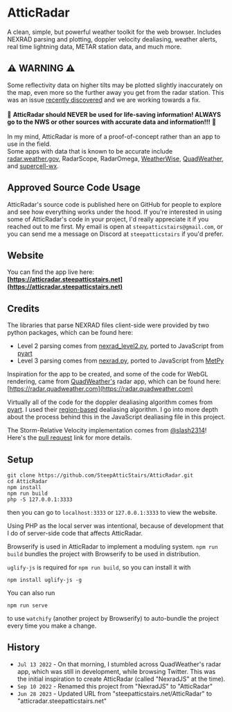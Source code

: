 # AtticRadar

A clean, simple, but powerful weather toolkit for the web browser. Includes NEXRAD parsing and plotting, doppler velocity dealiasing, weather alerts, real time lightning data, METAR station data, and much more.

## ⚠️ WARNING ⚠️
Some reflectivity data on higher tilts may be plotted slightly inaccurately on the map, even more so the further away you get from the radar station. This was an issue [recently discovered](https://github.com/SteepAtticStairs/AtticRadar/issues/21) and we are working towards a fix.
<br><br>
🚨 **AtticRadar should NEVER be used for life-saving information! ALWAYS go to the NWS or other sources with accurate data and information!!!** 🚨
<br><br>
In my mind, AtticRadar is more of a proof-of-concept rather than an app to use in the field.
<br> Some apps with data that is known to be accurate include [radar.weather.gov](https://radar.weather.gov), RadarScope, RadarOmega, [WeatherWise](https://web.weatherwise.app/), [QuadWeather](https://radar.quadweather.com), and [supercell-wx](https://github.com/dpaulat/supercell-wx).

## Approved Source Code Usage
AtticRadar's source code is published here on GitHub for people to explore and see how everything works under the hood. If you're interested in using some of AtticRadar's code in your project, I'd really appreciate it if you reached out to me first. My email is open at `steepatticstairs@gmail.com`, or you can send me a message on Discord at `steepatticstairs` if you'd prefer.

## Website
You can find the app live here:<br>
<b>[https://atticradar.steepatticstairs.net](https://atticradar.steepatticstairs.net)</b>

## Credits
The libraries that parse NEXRAD files client-side were provided by two python packages, which can be found here:
- Level 2 parsing comes from [nexrad_level2.py](https://github.com/ARM-DOE/pyart/blob/main/pyart/io/nexrad_level2.py), ported to JavaScript from [pyart](https://github.com/ARM-DOE/pyart/)
- Level 3 parsing comes from [nexrad.py](https://github.com/Unidata/MetPy/blob/main/src/metpy/io/nexrad.py), ported to JavaScript from [MetPy](https://github.com/Unidata/MetPy/)

Inspiration for the app to be created, and some of the code for WebGL rendering, came from [QuadWeather's](https://twitter.com/quadweather) radar app, which can be found here: [https://radar.quadweather.com](https://radar.quadweather.com)

Virtually all of the code for the doppler dealiasing algorithm comes from [pyart](https://github.com/ARM-DOE/pyart). I used their [region-based](https://github.com/ARM-DOE/pyart/blob/main/pyart/correct/region_dealias.py) dealiasing algorithm. I go into more depth about the process behind this in the JavaScript dealiasing file in this project.

The Storm-Relative Velocity implementation comes from [@slash2314](https://github.com/slash2314)! Here's the [pull request](https://github.com/SteepAtticStairs/AtticRadar/pull/12) link for more details.

## Setup
```
git clone https://github.com/SteepAtticStairs/AtticRadar.git
cd AtticRadar
npm install
npm run build
php -S 127.0.0.1:3333
```
then you can go to `localhost:3333` or `127.0.0.1:3333` to view the website.

Using PHP as the local server was intentional, because of development that I do of server-side code that affects AtticRadar.

Browserify is used in AtticRadar to implement a moduling system. `npm run build` bundles the project with Browserify to be used in distribution.

`uglify-js` is required for `npm run build`, so you can install it with
```
npm install uglify-js -g
```

You can also run
```
npm run serve
```
to use `watchify` (another project by Browserify) to auto-bundle the project every time you make a change.

## History
* `Jul 13 2022` - On that morning, I stumbled across QuadWeather's radar app, which was still in development, while browsing Twitter. This was the initial inspiration to create AtticRadar (called "NexradJS" at the time).
* `Sep 10 2022` - Renamed this project from "NexradJS" to "AtticRadar"
* `Jun 28 2023` - Updated URL from "steepatticstairs.net/AtticRadar" to "atticradar.steepatticstairs.net"
